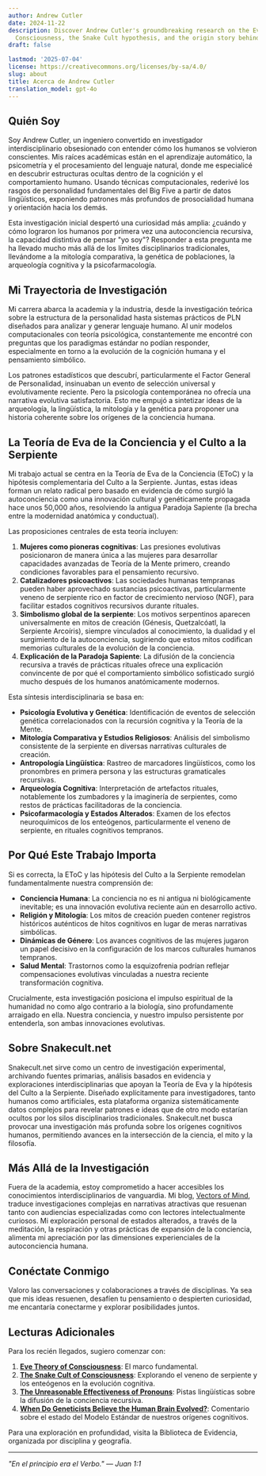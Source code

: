 ```yaml
---
author: Andrew Cutler
date: 2024-11-22
description: Discover Andrew Cutler's groundbreaking research on the Eve Theory of
  Consciousness, the Snake Cult hypothesis, and the origin story behind Snakecult.net.
draft: false

lastmod: '2025-07-04'
license: https://creativecommons.org/licenses/by-sa/4.0/
slug: about
title: Acerca de Andrew Cutler
translation_model: gpt-4o
---
```


## Quién Soy

Soy Andrew Cutler, un ingeniero convertido en investigador interdisciplinario obsesionado con entender cómo los humanos se volvieron conscientes. Mis raíces académicas están en el aprendizaje automático, la psicometría y el procesamiento del lenguaje natural, donde me especialicé en descubrir estructuras ocultas dentro de la cognición y el comportamiento humano. Usando técnicas computacionales, rederivé los rasgos de personalidad fundamentales del Big Five a partir de datos lingüísticos, exponiendo patrones más profundos de prosocialidad humana y orientación hacia los demás.

Esta investigación inicial despertó una curiosidad más amplia: ¿cuándo y cómo lograron los humanos por primera vez una autoconciencia recursiva, la capacidad distintiva de pensar "yo soy"? Responder a esta pregunta me ha llevado mucho más allá de los límites disciplinarios tradicionales, llevándome a la mitología comparativa, la genética de poblaciones, la arqueología cognitiva y la psicofarmacología.

## Mi Trayectoria de Investigación

Mi carrera abarca la academia y la industria, desde la investigación teórica sobre la estructura de la personalidad hasta sistemas prácticos de PLN diseñados para analizar y generar lenguaje humano. Al unir modelos computacionales con teoría psicológica, constantemente me encontré con preguntas que los paradigmas estándar no podían responder, especialmente en torno a la evolución de la cognición humana y el pensamiento simbólico.

Los patrones estadísticos que descubrí, particularmente el Factor General de Personalidad, insinuaban un evento de selección universal y evolutivamente reciente. Pero la psicología contemporánea no ofrecía una narrativa evolutiva satisfactoria. Esto me empujó a sintetizar ideas de la arqueología, la lingüística, la mitología y la genética para proponer una historia coherente sobre los orígenes de la conciencia humana.

## La Teoría de Eva de la Conciencia y el Culto a la Serpiente

Mi trabajo actual se centra en la Teoría de Eva de la Conciencia (EToC) y la hipótesis complementaria del Culto a la Serpiente. Juntas, estas ideas forman un relato radical pero basado en evidencia de cómo surgió la autoconciencia como una innovación cultural y genéticamente propagada hace unos 50,000 años, resolviendo la antigua Paradoja Sapiente (la brecha entre la modernidad anatómica y conductual).

Las proposiciones centrales de esta teoría incluyen:

1. **Mujeres como pioneras cognitivas**: Las presiones evolutivas posicionaron de manera única a las mujeres para desarrollar capacidades avanzadas de Teoría de la Mente primero, creando condiciones favorables para el pensamiento recursivo.
2. **Catalizadores psicoactivos**: Las sociedades humanas tempranas pueden haber aprovechado sustancias psicoactivas, particularmente veneno de serpiente rico en factor de crecimiento nervioso (NGF), para facilitar estados cognitivos recursivos durante rituales.
3. **Simbolismo global de la serpiente**: Los motivos serpentinos aparecen universalmente en mitos de creación (Génesis, Quetzalcóatl, la Serpiente Arcoíris), siempre vinculados al conocimiento, la dualidad y el surgimiento de la autoconciencia, sugiriendo que estos mitos codifican memorias culturales de la evolución de la conciencia.
4. **Explicación de la Paradoja Sapiente**: La difusión de la conciencia recursiva a través de prácticas rituales ofrece una explicación convincente de por qué el comportamiento simbólico sofisticado surgió mucho después de los humanos anatómicamente modernos.

Esta síntesis interdisciplinaria se basa en:

- **Psicología Evolutiva y Genética**: Identificación de eventos de selección genética correlacionados con la recursión cognitiva y la Teoría de la Mente.
- **Mitología Comparativa y Estudios Religiosos**: Análisis del simbolismo consistente de la serpiente en diversas narrativas culturales de creación.
- **Antropología Lingüística**: Rastreo de marcadores lingüísticos, como los pronombres en primera persona y las estructuras gramaticales recursivas.
- **Arqueología Cognitiva**: Interpretación de artefactos rituales, notablemente los zumbadores y la imaginería de serpientes, como restos de prácticas facilitadoras de la conciencia.
- **Psicofarmacología y Estados Alterados**: Examen de los efectos neuroquímicos de los enteógenos, particularmente el veneno de serpiente, en rituales cognitivos tempranos.

## Por Qué Este Trabajo Importa

Si es correcta, la EToC y las hipótesis del Culto a la Serpiente remodelan fundamentalmente nuestra comprensión de:

- **Conciencia Humana**: La conciencia no es ni antigua ni biológicamente inevitable; es una innovación evolutiva reciente aún en desarrollo activo.
- **Religión y Mitología**: Los mitos de creación pueden contener registros históricos auténticos de hitos cognitivos en lugar de meras narrativas simbólicas.
- **Dinámicas de Género**: Los avances cognitivos de las mujeres jugaron un papel decisivo en la configuración de los marcos culturales humanos tempranos.
- **Salud Mental**: Trastornos como la esquizofrenia podrían reflejar compensaciones evolutivas vinculadas a nuestra reciente transformación cognitiva.

Crucialmente, esta investigación posiciona el impulso espiritual de la humanidad no como algo contrario a la biología, sino profundamente arraigado en ella. Nuestra conciencia, y nuestro impulso persistente por entenderla, son ambas innovaciones evolutivas.

## Sobre Snakecult.net

Snakecult.net sirve como un centro de investigación experimental, archivando fuentes primarias, análisis basados en evidencia y exploraciones interdisciplinarias que apoyan la Teoría de Eva y la hipótesis del Culto a la Serpiente. Diseñado explícitamente para investigadores, tanto humanos como artificiales, esta plataforma organiza sistemáticamente datos complejos para revelar patrones e ideas que de otro modo estarían ocultos por los silos disciplinarios tradicionales. Snakecult.net busca provocar una investigación más profunda sobre los orígenes cognitivos humanos, permitiendo avances en la intersección de la ciencia, el mito y la filosofía.

## Más Allá de la Investigación

Fuera de la academia, estoy comprometido a hacer accesibles los conocimientos interdisciplinarios de vanguardia. Mi blog, [Vectors of Mind](https://vectorsofmind.com), traduce investigaciones complejas en narrativas atractivas que resuenan tanto con audiencias especializadas como con lectores intelectualmente curiosos. Mi exploración personal de estados alterados, a través de la meditación, la respiración y otras prácticas de expansión de la conciencia, alimenta mi apreciación por las dimensiones experienciales de la autoconciencia humana.

## Conéctate Conmigo

Valoro las conversaciones y colaboraciones a través de disciplinas. Ya sea que mis ideas resuenen, desafíen tu pensamiento o despierten curiosidad, me encantaría conectarme y explorar posibilidades juntos.

## Lecturas Adicionales

Para los recién llegados, sugiero comenzar con:

1. **[Eve Theory of Consciousness](https://www.vectorsofmind.com/p/eve-theory-of-consciousness-v3)**: El marco fundamental.
2. **[The Snake Cult of Consciousness](https://www.vectorsofmind.com/p/the-snake-cult-of-consciousness)**: Explorando el veneno de serpiente y los enteógenos en la evolución cognitiva.
3. **[The Unreasonable Effectiveness of Pronouns](https://www.vectorsofmind.com/p/the-unreasonable-effectiveness-of)**: Pistas lingüísticas sobre la difusión de la conciencia recursiva.
4. **[When Do Geneticists Believe the Human Brain Evolved?](https://www.vectorsofmind.com/p/when-do-geneticists-believe-the-human)**: Comentario sobre el estado del Modelo Estándar de nuestros orígenes cognitivos.

Para una exploración en profundidad, visita la Biblioteca de Evidencia, organizada por disciplina y geografía.

---

*"En el principio era el Verbo." — Juan 1:1*